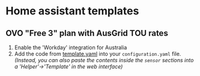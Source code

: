# Home assistant templates

## OVO "Free 3" plan with AusGrid TOU rates

1. Enable the 'Workday' integration for Australia
2. Add the code from [template.yaml](template.yaml) into your `configuration.yaml` file. _(Instead, you can also paste the contents inside the `sensor` sections into a 'Helper'->'Template' in the web interface)_
